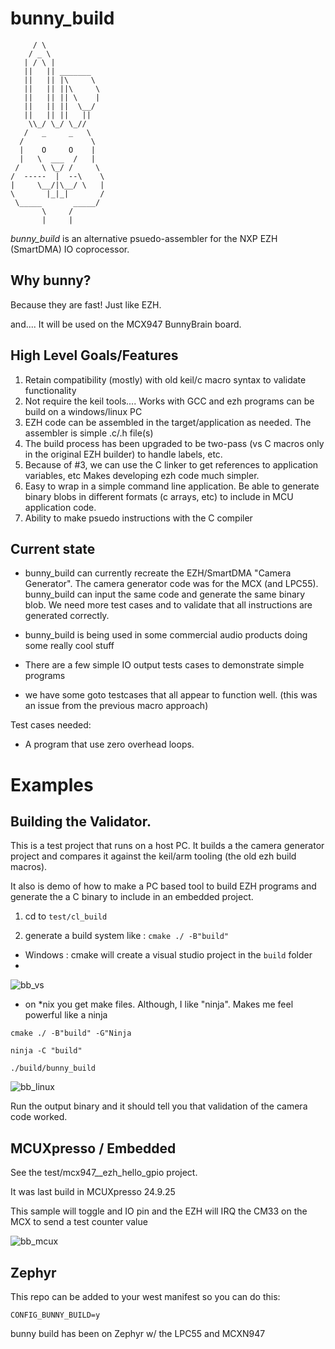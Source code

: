  # bunny_build
 

         / \
        / _ \
       | / \ |
       ||   || _______
       ||   || |\     \
       ||   || ||\     \
       ||   || || \    |
       ||   || ||  \__/
       ||   || ||   ||
        \\_/ \_/ \_//
       /   _     _   \
      /               \
      |    O     O    |
      |   \  ___  /   |
     /     \ \_/ /     \
    /  -----  |  --\    \
    |     \__/|\__/ \   |
    \       |_|_|       /
     \_____       _____/
           \     /
           |     |




*bunny_build* is an alternative psuedo-assembler for the NXP EZH (SmartDMA) IO coprocessor.

## Why bunny?

Because they are fast!  Just like EZH.

and....  It will be used on the MCX947 BunnyBrain board.

## High Level Goals/Features

1. Retain compatibility (mostly) with old keil/c macro syntax to validate functionality
2. Not require the keil tools....  Works with GCC and ezh programs can be build on a windows/linux PC
3. EZH code can be assembled in the target/application as needed. The assembler is simple .c/.h file(s)
4. The build process has been upgraded to be two-pass (vs C macros only in the original EZH builder) to handle labels, etc.  
5. Because of #3, we can use the C linker to get references to application variables, etc  Makes developing ezh code much simpler.
6. Easy to wrap in a simple command line application. Be able to generate binary blobs in different formats (c arrays, etc) to include in MCU application code.
7. Ability to make psuedo instructions with the C compiler

## Current state

- bunny_build can currently recreate the EZH/SmartDMA "Camera Generator".  The camera generator code was for the MCX (and LPC55).  bunny_build can input the same code and generate the same binary blob.  We need more test cases and to validate that all instructions are generated correctly.

- bunny_build is being used in some commercial audio products doing some really cool stuff

- There are a few simple IO output tests cases to demonstrate simple programs

- we have some goto testcases that all appear to function well.  (this was an issue from the previous macro approach)

Test cases needed:

- A program that use zero overhead loops.


# Examples

## Building the Validator.

This is a test project that runs on a host PC. It builds a the camera generator project and compares it against the keil/arm tooling (the old ezh build macros).

It also is demo of how to make a PC based tool to build EZH programs and generate the a C binary to include in an embedded project.

1. cd to `test/cl_build`

2. generate a build system like : `cmake ./ -B"build"`

- Windows : cmake will create a visual studio project in the `build` folder
- 
![bb_vs](https://github.com/user-attachments/assets/396c17ec-ac7f-4ef0-86fb-7bc750edae49)

- on *nix you get make files.  Although,  I like "ninja".  Makes me feel powerful like a ninja

`cmake ./ -B"build" -G"Ninja`

`ninja -C "build"`

`./build/bunny_build`

![bb_linux](https://github.com/user-attachments/assets/951dea1f-9368-4efd-aec6-507a4091d91d)

Run the output binary and it should tell you that validation of the camera code worked.

## MCUXpresso / Embedded

See the test/mcx947__ezh_hello_gpio project.

It was last build in MCUXpresso 24.9.25

This sample will toggle and IO pin and the EZH will IRQ the CM33 on the MCX to send a test counter value

![bb_mcux](https://github.com/user-attachments/assets/43efa848-1b97-4bd9-9c0c-cf5f2562b58b)

## Zephyr

This repo can be added to your west manifest so you can do this:

```CONFIG_BUNNY_BUILD=y```

bunny build has been on Zephyr w/ the LPC55 and MCXN947


